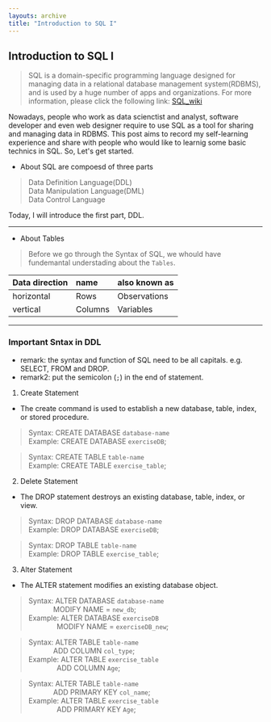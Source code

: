 ```yaml
---
layouts: archive
title: "Introduction to SQL I"
---
```

## Introduction to SQL I
> SQL is a  domain-specific programming language designed for managing data in a relational database management system(RDBMS), and is used by a huge number of apps and organizations. For more information, please click the following link: [SQL_wiki](https://en.wikipedia.org/wiki/SQL "Title")

Nowadays, people who work as data scienctist and analyst, software developer and even web designer require to use SQL as a tool for sharing and managing data in RDBMS. This post aims to record my self-learning experience and share with people who would like to learnig some basic technics in SQL. So, Let's get started.

* About SQL are compoesd of three parts 
> Data Definition Language(DDL) <br>
  Data Manipulation Language(DML) <br>
  Data Control Language

Today, I will introduce the first part, DDL.

 ---

* About Tables

> Before we go through the Syntax of SQL, we whould have fundemantal understading about the `Tables`.

| Data direction | name | also known as |
| :------------- | :--- | :------------ |
| horizontal     | Rows | Observations  |
| vertical       | Columns | Variables  |

 ---

### Important Sntax in DDL
* remark: the syntax and function of SQL need to be all capitals. e.g. SELECT, FROM and DROP.
* remark2: put the semicolon (`;`) in the end of statement.

1. Create Statement
  * The create command is used to establish a new database, table, index, or stored procedure.

> Syntax: CREATE DATABASE `database-name` <br>
  Example: CREATE DATABASE `exerciseDB`;

> Syntax: CREATE TABLE `table-name` <br>
  Example: CREATE TABLE `exercise_table`;
  
2. Delete Statement
  * The DROP statement destroys an existing database, table, index, or view.

> Syntax: DROP DATABASE `database-name` <br>
  Example: DROP DATABASE `exerciseDB`;
  
> Syntax: DROP TABLE `table-name` <br>
  Example: DROP TABLE `exercise_table`;

3. Alter Statement
  * The ALTER statement modifies an existing database object.

> Syntax: ALTER DATABASE `database-name` <br>
           &emsp;&emsp;&emsp;&ensp;MODIFY NAME = `new_db`; <br>
   Example: ALTER DATABASE `exerciseDB`  <br>
            &emsp;&emsp;&emsp;&emsp;MODIFY NAME = `exerciseDB_new`; 

> Syntax: ALTER TABLE `table-name` <br>
           &emsp;&emsp;&emsp;&ensp;ADD COLUMN `col_type`; <br>
   Example: ALTER TABLE `exercise_table`  <br>
            &emsp;&emsp;&emsp;&emsp;ADD COLUMN `Age`;

> Syntax: ALTER TABLE `table-name` <br>
           &emsp;&emsp;&emsp;&ensp;ADD PRIMARY KEY `col_name`; <br>
   Example: ALTER TABLE `exercise_table`  <br>
           &emsp;&emsp;&emsp;&emsp;ADD PRIMARY KEY `Age`;
